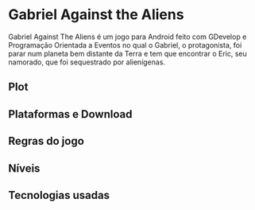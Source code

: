# Gabriel Against the Aliens

Gabriel Against The Aliens é um jogo para Android feito com GDevelop e Programação Orientada a Eventos no qual o Gabriel, o protagonista, foi parar num planeta bem distante da Terra e tem que encontrar o Eric, seu namorado, que foi sequestrado por alienígenas.

## Plot

## Plataformas e Download

## Regras do jogo

## Níveis

## Tecnologias usadas

